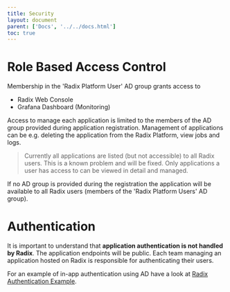 ```yaml
---
title: Security
layout: document
parent: ['Docs', '../../docs.html']
toc: true
---
```


# Role Based Access Control

Membership in the 'Radix Platform User' AD group grants access to

- Radix Web Console
- Grafana Dashboard (Monitoring)

Access to manage each application is limited to the members of the AD group provided during application registration. Management of applications can be e.g. deleting the application from the Radix Platform, view jobs and logs.

> Currently all applications are listed (but not accessible) to all Radix users. This is a known problem and will be fixed. Only applications a user has access to can be viewed in detail and managed.

If no AD group is provided during the registration the application will be available to all Radix users (members of the 'Radix Platform Users' AD group).

# Authentication

It is important to understand that **application authentication is not handled by Radix**. The application endpoints will be public. Each team managing an application hosted on Radix is responsible for authenticating their users.

For an example of in-app authentication using AD have a look at [Radix Authentication Example](https://github.com/equinor/radix-example-auth).
